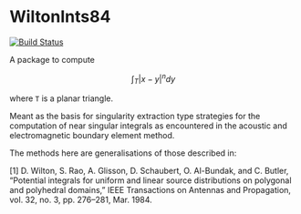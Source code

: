 # WiltonInts84

[![Build Status](https://travis-ci.org/krcools/WiltonInts84.jl.svg?branch=master)](https://travis-ci.org/krcools/WiltonInts84.jl)

A package to compute

```math
\int_T |x-y|^n dy
```

where ``T`` is a planar triangle.

Meant as the basis for singularity extraction type strategies for the computation of near singular integrals as encountered in the acoustic and electromagnetic boundary element method.

The methods here are generalisations of those described in:

[1] D. Wilton, S. Rao, A. Glisson, D. Schaubert, O. Al-Bundak, and C. Butler, “Potential integrals for uniform and linear source distributions on polygonal and polyhedral domains,” IEEE Transactions on Antennas and Propagation, vol. 32, no. 3, pp. 276–281, Mar. 1984.
